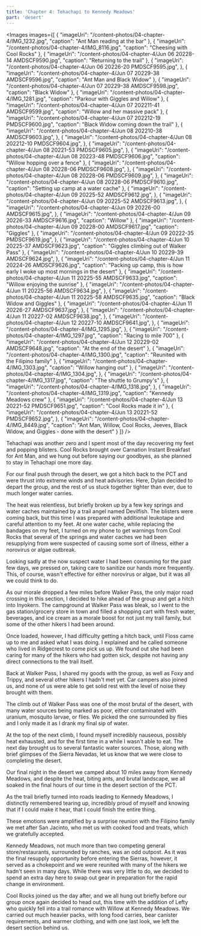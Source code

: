```yaml
---
title: 'Chapter 4: Tehachapi to Kennedy Meadows'
part: 'desert'
---
```


<script lang="ts">
import Images from '$lib/components/Images.svelte';
</script>

<Images images={[
{
"imageUri": "/content-photos/04-chapter-4/IMG_1232.jpg",
"caption": "Ant Man reading at the bar"
},
{
"imageUri": "/content-photos/04-chapter-4/IMG_8116.jpg",
"caption": "Cheesing with Cool Rocks"
},
{
"imageUri": "/content-photos/04-chapter-4/Jun 06 20228-14 AMDSCF9590.jpg",
"caption": "Returning to the trail"
},
{
"imageUri": "/content-photos/04-chapter-4/Jun 06 20226-20 PMDSCF9595.jpg",
},
{
"imageUri": "/content-photos/04-chapter-4/Jun 07 20229-38 AMDSCF9596.jpg",
"caption": "Ant Man and Black Widow"
},
{
"imageUri": "/content-photos/04-chapter-4/Jun 07 20229-38 AMDSCF9598.jpg",
"caption": "Black Widow"
},
{
"imageUri": "/content-photos/04-chapter-4/IMG_1281.jpg",
"caption": "Parkour with Giggles and Willow"
},
{
"imageUri": "/content-photos/04-chapter-4/Jun 07 202211-41 AMDSCF9599.jpg",
"caption": "Willow and her massive pack"
},
{
"imageUri": "/content-photos/04-chapter-4/Jun 07 202212-19 PMDSCF9600.jpg",
"caption": "Black Widow coming down the trail"
},
{
"imageUri": "/content-photos/04-chapter-4/Jun 08 202210-38 AMDSCF9603.jpg",
},
{
"imageUri": "/content-photos/04-chapter-4/Jun 08 202212-10 PMDSCF9604.jpg",
},
{
"imageUri": "/content-photos/04-chapter-4/Jun 08 20221-53 PMDSCF9605.jpg",
},
{
"imageUri": "/content-photos/04-chapter-4/Jun 08 20223-48 PMDSCF9606.jpg",
"caption": "Willow hopping over a fence"
},
{
"imageUri": "/content-photos/04-chapter-4/Jun 08 20228-06 PMDSCF9608.jpg",
},
{
"imageUri": "/content-photos/04-chapter-4/Jun 08 20228-06 PMDSCF9609.jpg",
},
{
"imageUri": "/content-photos/04-chapter-4/Jun 08 20228-06 PMDSCF9610.jpg",
"caption": "Setting up camp at a water cache"
},
{
"imageUri": "/content-photos/04-chapter-4/Jun 09 20225-52 AMDSCF9612.jpg",
},
{
"imageUri": "/content-photos/04-chapter-4/Jun 09 20225-52 AMDSCF9613.jpg",
},
{
"imageUri": "/content-photos/04-chapter-4/Jun 09 20226-00 AMDSCF9615.jpg",
},
{
"imageUri": "/content-photos/04-chapter-4/Jun 09 20226-33 AMDSCF9616.jpg",
"caption": "Willow"
},
{
"imageUri": "/content-photos/04-chapter-4/Jun 09 20228-00 AMDSCF9617.jpg",
"caption": "Giggles"
},
{
"imageUri": "/content-photos/04-chapter-4/Jun 09 20222-35 PMDSCF9619.jpg",
},
{
"imageUri": "/content-photos/04-chapter-4/Jun 10 20225-37 AMDSCF9623.jpg",
"caption": "Giggles climbing out of Walker Pass"
},
{
"imageUri": "/content-photos/04-chapter-4/Jun 10 20229-39 AMDSCF9624.jpg",
},
{
"imageUri": "/content-photos/04-chapter-4/Jun 11 20224-26 AMDSCF9626.jpg",
"caption": "Packing up camp, this is how early I woke up most mornings in the desert"
},
{
"imageUri": "/content-photos/04-chapter-4/Jun 11 20225-55 AMDSCF9633.jpg",
"caption": "Willow enjoying the sunrise"
},
{
"imageUri": "/content-photos/04-chapter-4/Jun 11 20225-56 AMDSCF9634.jpg",
},
{
"imageUri": "/content-photos/04-chapter-4/Jun 11 20225-58 AMDSCF9635.jpg",
"caption": "Black Widow and Giggles"
},
{
"imageUri": "/content-photos/04-chapter-4/Jun 11 20226-27 AMDSCF9637.jpg",
},
{
"imageUri": "/content-photos/04-chapter-4/Jun 11 20227-02 AMDSCF9638.jpg",
},
{
"imageUri": "/content-photos/04-chapter-4/Jun 12 20227-10 AMDSCF9641.jpg",
},
{
"imageUri": "/content-photos/04-chapter-4/IMG_1295.jpg",
},
{
"imageUri": "/content-photos/04-chapter-4/IMG_1297.jpg",
"caption": "Racing to mile 700"
},
{
"imageUri": "/content-photos/04-chapter-4/Jun 12 20229-02 AMDSCF9648.jpg",
"caption": "At the end of the desert"
},
{
"imageUri": "/content-photos/04-chapter-4/IMG_1300.jpg",
"caption": "Reunited with the Filipino family"
},
{
"imageUri": "/content-photos/04-chapter-4/IMG_1303.jpg",
"caption": "Willow hanging out"
},
{
"imageUri": "/content-photos/04-chapter-4/IMG_1304.jpg",
},
{
"imageUri": "/content-photos/04-chapter-4/IMG_1317.jpg",
"caption": "The shuttle to Grumpy's"
},
{
"imageUri": "/content-photos/04-chapter-4/IMG_1318.jpg",
},
{
"imageUri": "/content-photos/04-chapter-4/IMG_1319.jpg",
"caption": "Kennedy Meadows crew"
},
{
"imageUri": "/content-photos/04-chapter-4/Jun 13 20221-52 PMDSCF9651.jpg",
"caption": "Cool Rocks made it in"
},
{
"imageUri": "/content-photos/04-chapter-4/Jun 13 20221-52 PMDSCF9652.jpg",
},
{
"imageUri": "/content-photos/04-chapter-4/IMG_8449.jpg",
"caption": "Ant Man, Willow, Cool Rocks, Jeeves, Black Widow, and Giggles - done with the desert"
}
]} />

Tehachapi was another zero and I spent most of the day recovering my feet and popping blisters. Cool Rocks brought over
Carnation Instant Breakfast for Ant Man, and we hung out before saying our goodbyes, as she planned to stay in Tehachapi
one more day.

For our final push through the desert, we got a hitch back to the PCT and were thrust into extreme winds and heat
advisories. Here, Dylan decided to depart the group, and the rest of us stuck together tighter than ever, due to much
longer water carries.

The heat was relentless, but briefly broken up by a few key springs and water caches maintained by a trail angel named
Devilfish. The blisters were coming back, but this time I was prepared with additional leukotape and careful attention
to my feet. At one water cache, while replacing the bandages on my feet, I turned on my phone to get warnings from Cool
Rocks that several of the springs and water caches we had been resupplying from were suspected of causing some sort of
illness, either a norovirus or algae outbreak.

Looking sadly at the now suspect water I had been consuming for the past few days, we pressed on, taking care to
sanitize our hands more frequently. This, of course, wasn't effective for either norovirus or algae, but it was all we
could think to do.

As our morale dropped a few miles before Walker Pass, the only major road crossing in this section, I decided to hike
ahead of the group and get a hitch into Inyokern. The campground at Walker Pass was bleak, so I went to the gas
station/grocery store in town and filled a shopping cart with fresh water, beverages, and ice cream as a morale boost
for not just my trail family, but some of the other hikers I had been around.

Once loaded, however, I had difficulty getting a hitch back, until Floss came up to me and asked what I was doing. I
explained and he called someone who lived in Ridgecrest to come pick us up. We found out she had been caring for many of
the hikers who had gotten sick, despite not having any direct connections to the trail itself.

Back at Walker Pass, I shared my goods with the group, as well as Foxy and Trippy, and several other hikers I hadn't met
yet. Car campers also joined us, and none of us were able to get solid rest with the level of noise they brought with
them.

The climb out of Walker Pass was one of the most brutal of the desert, with many water sources being marked as poor,
either contaminated with uranium, mosquito larvae, or flies. We picked the one surrounded by flies and I only made it as
I drank my final sip of water.

At the top of the next climb, I found myself incredibly nauseous, possibly heat exhausted, and for the first time in a
while I wasn't able to eat. The next day brought us to several fantastic water sources. Those, along with brief glimpses
of the Sierra Nevadas, let us know that we were close to completing the desert.

Our final night in the desert we camped about 10 miles away from Kennedy Meadows, and despite the heat, biting ants, and
brutal landscape, we all soaked in the final hours of our time in the desert section of the PCT.

As the trail briefly turned into roads leading to Kennedy Meadows, I distinctly remembered tearing up, incredibly proud
of myself and knowing that if I could make it hear, that I could finish the entire thing.

These emotions were amplified by a surprise reunion with the Filipino family we met after San Jacinto, who met us with
cooked food and treats, which we gratefully accepted.

Kennedy Meadows, not much more than two competing general store/restaurants, surrounded by ranches, was an odd outpost.
As it was the final resupply opportunity before entering the Sierras, however, it served as a chokepoint and we were
reunited with many of the hikers we hadn't seen in many days. While there was very little to do, we decided to spend an
extra day here to swap out gear in preparation for the rapid change in environment.

Cool Rocks joined us the day after, and we all hung out briefly before our group once again decided to head out, this
time with the addition of Lefty who quickly fell into a trail romance with Willow at Kennedy Meadows. We carried out
much heavier packs, with long food carries, bear canister requirements, and warmer clothing, and with one last look, we
left the desert section behind us.
